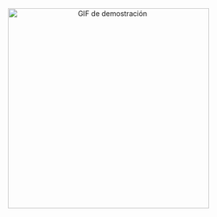 <div align="center">
   <img src="https://i.imgur.com/a/Sl4U7Yd" width="400" alt="GIF de demostración">  
</div>



